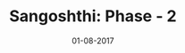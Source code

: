 ---
title: "Sangoshthi: Phase - 2"

excerpt: "An extension to the project Sangoshthi, where new features like tutorials and notifications added to the application."

date: 01-08-2017

header:
  overlay_image: /assets/images/sangoshthi-phase-2.jpg
  teaser: /assets/images/sangoshthi-phase-2-th.jpg
  overlay_color: "#000"
  overlay_filter: 0.6

sidebar:
  - title: "Role"
    image: /assets/images/bio-photo.jpg
    image_alt: "logo"
    text: "User side Android Application"
  - title: "Responsibilities"
    text: "Create android application from scratch"
  - title: "Project Timeline"
    text: "Apr'17 - Present"
---